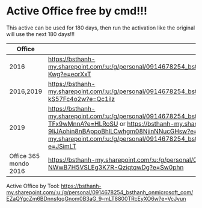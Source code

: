 # Active Office free by cmd!!!
 
This active can be used for 180 days, then run the activation like the original will use the next 180 days!!!

Office | cmd | Notes
-- | -- | --  
2016|https://bsthanh-my.sharepoint.com/:u:/g/personal/0914678254_bsthanh_onmicrosoft_com/EYt4UKHm4Z5CvxO9I8c9Q90BzdPA0IVSBm25kN26d3-Kwg?e=eorXxT|
2016,2019|https://bsthanh-my.sharepoint.com/:u:/g/personal/0914678254_bsthanh_onmicrosoft_com/ETfv3zomP9JJuWaBRf8bvSAB2cOMkJCqJqs-kS57Fc4o2w?e=Qc1ilz|
2019|https://bsthanh-my.sharepoint.com/:u:/g/personal/0914678254_bsthanh_onmicrosoft_com/Eduw34SsCw9Oj7cO64Mpj8kBMDgNFED9yNGq-TFx9wMnnA?e=HLRoSU or https://bsthanh-my.sharepoint.com/:u:/g/personal/0914678254_bsthanh_onmicrosoft_com/EYRCFJ-9IiJAohin8nBAppoBhlLCwhgm08NjinNNucGHsw?e=pC6KzJ or https://bsthanh-my.sharepoint.com/:u:/g/personal/0914678254_bsthanh_onmicrosoft_com/EQ31aPFuT_9DgDX6m2w2jEMBNMsws0iHj6qg2RXjGfJG_A?e=JSimLT |
Office 365 mondo 2016|https://bsthanh-my.sharepoint.com/:u:/g/personal/0914678254_bsthanh_onmicrosoft_com/EbJM8cj1BadEh0ofzpG-NWwB7H5VSLEg3K7R-QziqtqwDg?e=Sw0phn|

Active Office by Tool:  https://bsthanh-my.sharepoint.com/:u:/g/personal/0914678254_bsthanh_onmicrosoft_com/EZaQYgcZm6BDnnsfqqGnom0B3aG_9-mLT8800TRcEyXO6w?e=VcJvun 

